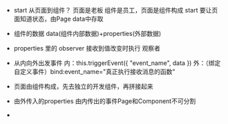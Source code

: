 - start 从页面到组件？
  页面是老板 组件是员工，页面是组件构成
  start 要让页面知道状态，由Page data中存取
  <countdown start="{{start}}"></countdown>

- 组件的数据 data(组件内部数据)+properties(外部数据)

- properties 里的 observer 接收到值改变时执行 观察者

- 从内向外出发事件 
  内：this.triggerEvent({
        "event_name",
        data
      })
  外：（绑定自定义事件）bind:event_name="真正执行接收消息的函数"

- 页面由组件构成，先去独立的开发组件，再拼接起来

- 由外传入的properties 由内传出的事件Page和Component不可分割

- 